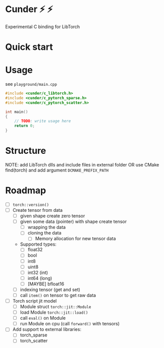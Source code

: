 # Cunder :zap: :zap:

Experimental C binding for LibTorch

# Quick start

# Usage

see `playground/main.cpp`

```cpp
#include <cunder/c_libtorch.h>
#include <cunder/c_pytorch_sparse.h>
#include <cunder/c_pytorch_scatter.h>

int main()
{
	// TODO: write usage here
	return 0;
}

```

# Structure

NOTE: add LibTorch dlls and include files in external folder OR use CMake find(torch) and add argument `DCMAKE_PREFIX_PATH`

# Roadmap

- [ ] `torch::version()`
- [ ] Create tensor from data
  - [ ] given shape create zero tensor
  - [ ] given some data (pointer) with shape create tensor
    - [ ] wrapping the data
    - [ ] cloning the data
      - [ ] Memory allocation for new tensor data
  - Supported types:
    - [ ] float32
    - [ ] bool
    - [ ] int8
    - [ ] uint8
    - [ ] int32 (int)
    - [ ] int64 (long)
    - [ ] [MAYBE] bfloat16
  - [ ] indexing tensor (get and set)
  - [ ] call `item()` on tensor to get raw data
- [ ] Torch script jit model
  - [ ] Module struct `torch::jit::Module`
  - [ ] load Module `torch::jit::load()`
  - [ ] call `eval()` on Module
  - [ ] run Module on cpu (call `forward()` with tensors)
- [ ] Add support to external libraries:
  - [ ] torch_sparse
  - [ ] torch_scatter
